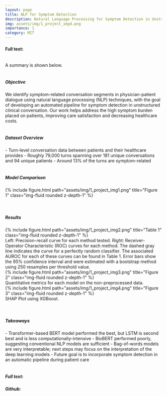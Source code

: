 ```yaml
---
layout: page
title: NLP for Symptom Detection
description: Natural Language Processing for Symptom Detection in Unstructured Provider-Patient Conversation -- MIT Machine Learning in Healthcare Semester Project
img: assets/img/1_project_img4.png
importance: 1
category: MIT
---
```


<h4>Full text: <a href="/assets/pdf/6_871final_paper.pdf" target="_blank" rel="noopener noreferrer"><i class="fas fa-file-pdf"></i></a></h4>
<br/>
A summary is shown below.
<br/><br/>
<h5>Objective</h5>
We identify symptom-related conversation segments in physician-patient dialogue using natural language processing (NLP) techniques, with the goal of developing an automated pipeline for symptom detection in unstructured clinical conversation. Our work helps address the high symptom burden placed on patients, improving care satisfaction and decreasing healthcare costs.
<br/><br/>
<h5>Dataset Overview</h5>
- Turn-level conversation data between patients and their healthcare provides 
- Roughly 79,000 turns spanning over 181 unique conversations and 94 unique patients 
- Around 13% of the turns are symptom-related
<br/><br/>
<h5>Model Comparison</h5>
<div class="row justify-content-sm-center">
    <div class="col-sm-8 mt-3 mt-md-0">
        {% include figure.html path="assets/img/1_project_img1.png" title="Figure 1" class="img-fluid rounded z-depth-1" %}
    </div>
</div>
<br/><br/>
<h5>Results</h5>
<div class="row justify-content-sm-center">
    <div class="col-sm-8 mt-3 mt-md-0">
        {% include figure.html path="assets/img/1_project_img2.png" title="Table 1" class="img-fluid rounded z-depth-1" %}
    </div>
</div>
<div class="caption">
    Left: Precision-recall curve for each method tested. Right: Receiver-Operator Characteristic (ROC) curves for each method. The dashed gray line indicates the curve for a perfectly random classifier. The associated AUROC for each of these curves can be found in Table 1. Error bars show the 95% confidence interval and were estimated with a bootstrap method using 250 resamples per threshold value.
</div>
<div class="row justify-content-sm-center">
    <div class="col-sm-8 mt-3 mt-md-0">
        {% include figure.html path="assets/img/1_project_img3.png" title="Figure 2" class="img-fluid rounded z-depth-1" %}
    </div>
</div>
<div class="caption">
    Quantitative metrics for each model on the non-preprocessed data. 
</div>
<div class="row justify-content-sm-center">
    <div class="col-sm-8 mt-3 mt-md-0">
        {% include figure.html path="assets/img/1_project_img4.png" title="Figure 3" class="img-fluid rounded z-depth-1" %}
    </div>
</div>
<div class="caption">
    SHAP Plot using XGBoost.
</div>
<br/><br/>
<h5>Takeaways</h5>
- Transformer-based BERT model performed the best, but LSTM is second best and is less computationally-intensive
- BioBERT performed poorly, suggesting conventional NLP models are sufficient
- Bag-of-words models are very interpretable; next steps may focus on the interpretation of the deep learning models
- Future goal is to incorporate symptom detection in an automatic pipeline during patient care
<br/><br/>
<h5>Full text: <a href="assets/pdf/6_871final_paper" target="_blank" rel="noopener noreferrer"><i class="fas fa-file-pdf"></i></a></h5>
<h5>Github: <a href="https://github.com/pmuruga/symptom-detection" title="GitHub"><i class="fab fa-github"></i></a></h5>
<br/>
